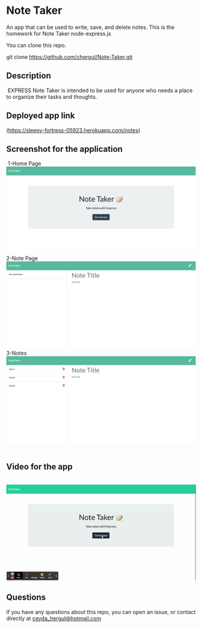 # Note Taker
An app that can be used to write, save, and delete notes. This is the homework for Note Taker node-express.js

You can clone this repo.

git clone https://github.com/chergul/Note-Taker.git

## Description
​
EXPRESS Note Taker is intended to be used for anyone who needs a place to organize their tasks and thoughts.
​
## Deployed app link
(https://sleepy-fortress-05923.herokuapp.com/notes)
​
## Screenshot for the application
​
1-Home Page
![Screenshot](./Assets/Screenshot1.png)
2-Note Page
![Screenshot](./Assets/Screenshot2.png)
3-Notes
![Screenshot](./Assets/Screenshot3.png)
​
## Video for the app
​
![Demo](./assets/demo.gif)

## Questions
If you have any questions about this repo, you can open an issue, or contact directly at 
ceyda_hergul@hotmail.com
​



